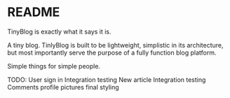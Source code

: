 # README

TinyBlog is exactly what it says it is.

A tiny blog. TinlyBlog is built to be lightweight, simplistic in its architecture, but most importantly serve the purpose of a fully function blog platform.

Simple things for simple people.

TODO: User sign in Integration testing
      New article Integration testing
      Comments
      profile pictures
      final styling
<br/>
